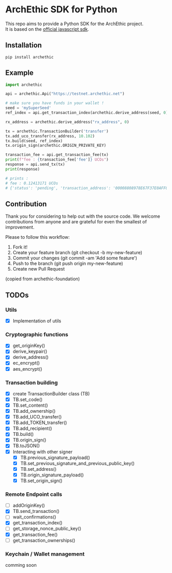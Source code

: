 # ArchEthic SDK for Python
This repo aims to provide a Python SDK for the ArchEthic project.<br>
It is based on the [official javascript sdk](https://github.com/archethic-foundation/libjs).
## Installation

```pip install archethic```

## Example
    
```python
import archethic

api = archethic.Api("https://testnet.archethic.net")

# make sure you have funds in your wallet !
seed = 'mySuperSeed'
ref_index = api.get_transaction_index(archethic.derive_address(seed, 0))

rx_address = archethic.derive_address("rx_address", 0)

tx = archethic.TransactionBuilder('transfer')
tx.add_uco_transfer(rx_address, 10.102)
tx.build(seed, ref_index)
tx.origin_sign(archethic.ORIGIN_PRIVATE_KEY)

transaction_fee = api.get_transaction_fee(tx)
print(f"fee : {transaction_fee['fee']} UCOs")
response = api.send_tx(tx)
print(response)

# prints :
# fee : 0.12413171 UCOs
# {'status': 'pending', 'transaction_address': '00008808978E67F37E0AFF023682AAB48843CF5B340A00B1F1C0668B003EC21E358F'}
```


## Contribution

Thank you for considering to help out with the source code. 
We welcome contributions from anyone and are grateful for even the smallest of improvement.

Please to follow this workflow:
1. Fork it!
2. Create your feature branch (git checkout -b my-new-feature)
3. Commit your changes (git commit -am 'Add some feature')
4. Push to the branch (git push origin my-new-feature)
5. Create new Pull Request


(copied from archethic-foundation)
## TODOs
### Utils
- [x] Implementation of utils

### Cryptographic functions
- [x] get_originKey()
- [x] derive_keypair()
- [x] derive_address()
- [x] ec_encrypt() 
- [x] aes_encrypt()

### Transaction building
- [x] create TransactionBuilder class (TB)
- [x] TB.set_code()
- [x] TB.set_content()
- [x] TB.add_ownership()
- [x] TB.add_UCO_transfer()
- [x] TB.add_TOKEN_transfer()
- [x] TB.add_recipient()
- [x] TB.build()
- [x] TB.origin_sign()
- [x] TB.toJSON()
- [x] Interacting with other signer
  - [x] TB.previous_signature_payload()
  - [x] TB.set_previous_signature_and_previous_public_key()
  - [x] TB.set_address()
  - [x] TB.origin_signature_payload()
  - [x] TB.set_origin_sign()

### Remote Endpoint calls
- [ ] addOriginKey()
- [x] TB.send_transaction()
- [ ] wait_confirmations()
- [x] get_transaction_index()
- [ ] get_storage_nonce_public_key()
- [x] get_transaction_fee()
- [ ] get_transaction_ownerships()

### Keychain / Wallet management
comming soon
